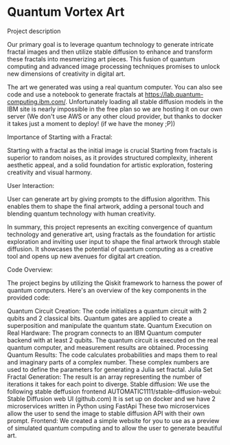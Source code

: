 # Quantum Vortex Art

Project description


Our primary goal is to leverage quantum technology to generate intricate fractal images and then utilize stable diffusion to enhance and transform these fractals into mesmerizing art pieces. This fusion of quantum computing and advanced image processing techniques promises to unlock new dimensions of creativity in digital art.



The art we generated was using a real quantum computer. You can also see code and use a notebook to generate fractals at https://lab.quantum-computing.ibm.com/. Unfortunately loading all stable diffusion models in the IBM site is nearly impossible in the free plan so we are hosting it on our own server (We don't use AWS or any other cloud provider, but thanks to docker it takes just a moment to deploy! (if we have the money ;P))



Importance of Starting with a Fractal:

Starting with a fractal as the initial image is crucial Starting from fractals is superior to random noises, as it provides structured complexity, inherent aesthetic appeal, and a solid foundation for artistic exploration, fostering creativity and visual harmony.



User Interaction:

User can generate art by giving prompts to the diffusion algorithm. This enables them to shape the final artwork, adding a personal touch and blending quantum technology with human creativity.





In summary, this project represents an exciting convergence of quantum technology and generative art, using fractals as the foundation for artistic exploration and inviting user input to shape the final artwork through stable diffusion. It showcases the potential of quantum computing as a creative tool and opens up new avenues for digital art creation.





Code Overview:

The project begins by utilizing the Qiskit framework to harness the power of quantum computers. Here's an overview of the key components in the provided code:

Quantum Circuit Creation:
The code initializes a quantum circuit with 2 qubits and 2 classical bits.
Quantum gates are applied to create a superposition and manipulate the quantum state.
Quantum Execution on Real Hardware:
The program connects to an IBM Quantum computer backend with at least 2 qubits.
The quantum circuit is executed on the real quantum computer, and measurement results are obtained.
Processing Quantum Results:
The code calculates probabilities and maps them to real and imaginary parts of a complex number.
These complex numbers are used to define the parameters for generating a Julia set fractal.
Julia Set Fractal Generation:
The result is an array representing the number of iterations it takes for each point to diverge.
Stable diffusion:
We use the following stable deffusion frontend AUTOMATIC1111/stable-diffusion-webui: Stable Diffusion web UI (github.com)
It is set up on docker and we have 2 microservices written in Python using FastApi
These two microservices allow the user to send the image to stable diffusion API with their own prompt.
Frontend:
We created a simple website for you to use as a preview of simulated quantum computing and to allow the user to generate beautiful art.
